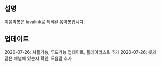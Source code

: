 ## 설명

이음악봇은 lavalink로 제작된 음악봇입니다.

## 업데이트

2020-07-26: 셔플기능, 루프기능 업데이트, 플레이리스트 추가
2020-07-26: 봇과 같은 체널에 있는지 확인, 도움말 추가